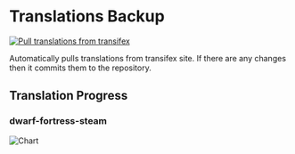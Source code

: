 # Translations Backup

[![Pull translations from transifex](https://github.com/dfint/translations-backup/actions/workflows/pull-translations.yml/badge.svg)](https://github.com/dfint/translations-backup/actions/workflows/pull-translations.yml)

Automatically pulls translations from transifex site. If there are any changes then it commits them to the repository.

## Translation Progress

### dwarf-fortress-steam

![Chart](https://quickchart.io/chart/render/sf-360ed59e-86d9-4522-aa5b-ad90daf41a69)
<!--
### dwarf-fortress

![Chart](https://quickchart.io/chart/render/sf-416e4006-dd5d-41dc-a0ee-ba2d9d7e684b)
-->